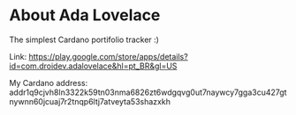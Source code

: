 # About Ada Lovelace

The simplest Cardano portifolio tracker :)

Link: https://play.google.com/store/apps/details?id=com.droidev.adalovelace&hl=pt_BR&gl=US

My Cardano address: addr1q9cjvh8ln3322k59tn03nma6826zt6wdgqvg0ut7naywcy7gga3cu427gtnywnn60jcuaj7r2tnqp6ltj7atveyta53shazxkh
